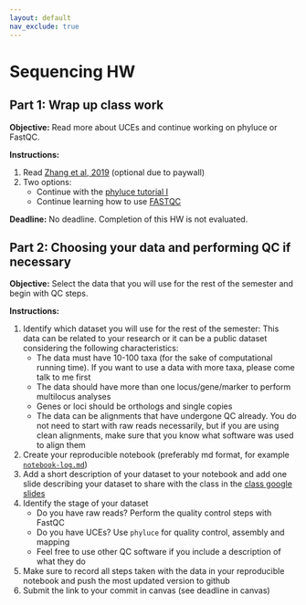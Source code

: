 ```yaml
---
layout: default
nav_exclude: true
---
```


# Sequencing HW

## Part 1: Wrap up class work

**Objective:** Read more about UCEs and continue working on phyluce or FastQC.

**Instructions:**

1. Read [Zhang et al, 2019](https://academic.oup.com/isd/article/3/5/3/5573097) (optional due to paywall)
2. Two options:
    - Continue with the [phyluce tutorial I](https://phyluce.readthedocs.io/en/latest/tutorial-one.html)
    - Continue learning how to use [FASTQC](https://raw.githubusercontent.com/s-andrews/FastQC/master/README.txt)

**Deadline:** No deadline. Completion of this HW is not evaluated.

## Part 2: Choosing your data and performing QC if necessary

**Objective:** Select the data that you will use for the rest of the semester and begin with QC steps.

**Instructions:**

1. Identify which dataset you will use for the rest of the semester: This data can be related to your research or it can be a public dataset considering the following characteristics:
    - The data must have 10-100 taxa (for the sake of computational running time). If you want to use a data with more taxa, please come talk to me first
    - The data should have more than one locus/gene/marker to perform multilocus analyses
    - Genes or loci should be orthologs and single copies
    - The data can be alignments that have undergone QC already. You do not need to start with raw reads necessarily, but if you are using clean alignments, make sure that you know what software was used to align them
2. Create your reproducible notebook (preferably md format, for example [`notebook-log.md`](https://github.com/crsl4/phylogenetics-class/blob/master/exercises/notebook-log.md))
3. Add a short description of your dataset to your notebook and add one slide describing your dataset to share with the class in the [class google slides](https://docs.google.com/presentation/d/1Z8cU-S2xu4XOi4BzJeNbOqqc0_GheqOKiSde7TtRyoo/edit?usp=sharing)
4. Identify the stage of your dataset
    - Do you have raw reads? Perform the quality control steps with FastQC
    - Do you have UCEs? Use `phyluce` for quality control, assembly and mapping
    - Feel free to use other QC software if you include a description of what they do
5. Make sure to record all steps taken with the data in your reproducible notebook and push the most updated version to github
6. Submit the link to your commit in canvas (see deadline in canvas)

